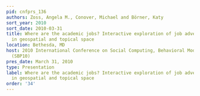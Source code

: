 ```yaml
---
pid: cnfprs_136
authors: Zoss, Angela M., Conover, Michael and Börner, Katy
sort_year: 2010
sort_date: 2010-03-31
title: Where are the academic jobs? Interactive exploration of job advertisements
  in geospatial and topical space
location: Bethesda, MD
host: 2010 International Conference on Social Computing, Behavioral Modeling, & Prediction
  (SBP10)
pres_date: March 31, 2010
type: Presentation
label: Where are the academic jobs? Interactive exploration of job advertisements
  in geospatial and topical space
order: '34'
---
```

